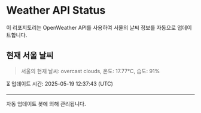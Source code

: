 
# Weather API Status

이 리포지토리는 OpenWeather API를 사용하여 서울의 날씨 정보를 자동으로 업데이트합니다.

## 현재 서울 날씨
> 서울의 현재 날씨: overcast clouds, 온도: 17.77°C, 습도: 91%

⏳ 업데이트 시간: 2025-05-19 12:37:43 (UTC)

---
자동 업데이트 봇에 의해 관리됩니다.
